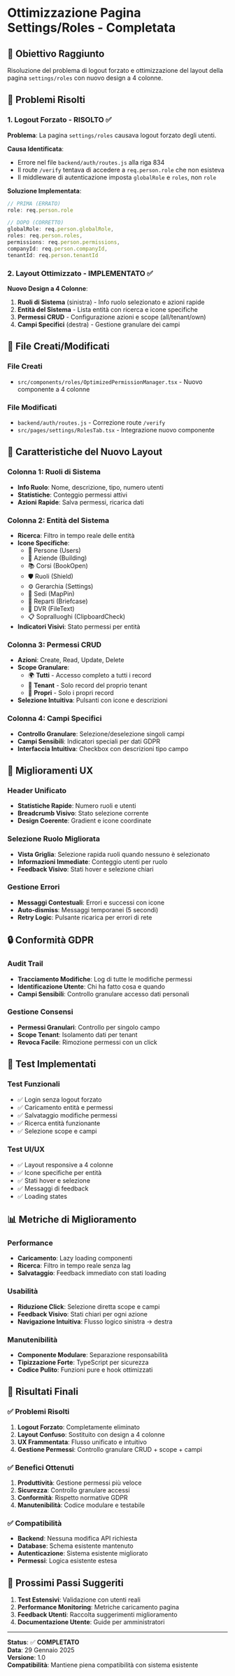 # Ottimizzazione Pagina Settings/Roles - Completata

## 🎯 Obiettivo Raggiunto
Risoluzione del problema di logout forzato e ottimizzazione del layout della pagina `settings/roles` con nuovo design a 4 colonne.

## 🔧 Problemi Risolti

### 1. **Logout Forzato - RISOLTO ✅**
**Problema**: La pagina `settings/roles` causava logout forzato degli utenti.

**Causa Identificata**: 
- Errore nel file `backend/auth/routes.js` alla riga 834
- Il route `/verify` tentava di accedere a `req.person.role` che non esisteva
- Il middleware di autenticazione imposta `globalRole` e `roles`, non `role`

**Soluzione Implementata**:
```javascript
// PRIMA (ERRATO)
role: req.person.role

// DOPO (CORRETTO)
globalRole: req.person.globalRole,
roles: req.person.roles,
permissions: req.person.permissions,
companyId: req.person.companyId,
tenantId: req.person.tenantId
```

### 2. **Layout Ottimizzato - IMPLEMENTATO ✅**
**Nuovo Design a 4 Colonne**:
1. **Ruoli di Sistema** (sinistra) - Info ruolo selezionato e azioni rapide
2. **Entità del Sistema** - Lista entità con ricerca e icone specifiche
3. **Permessi CRUD** - Configurazione azioni e scope (all/tenant/own)
4. **Campi Specifici** (destra) - Gestione granulare dei campi

## 📁 File Creati/Modificati

### File Creati
- `src/components/roles/OptimizedPermissionManager.tsx` - Nuovo componente a 4 colonne

### File Modificati
- `backend/auth/routes.js` - Correzione route `/verify`
- `src/pages/settings/RolesTab.tsx` - Integrazione nuovo componente

## 🎨 Caratteristiche del Nuovo Layout

### Colonna 1: Ruoli di Sistema
- **Info Ruolo**: Nome, descrizione, tipo, numero utenti
- **Statistiche**: Conteggio permessi attivi
- **Azioni Rapide**: Salva permessi, ricarica dati

### Colonna 2: Entità del Sistema
- **Ricerca**: Filtro in tempo reale delle entità
- **Icone Specifiche**: 
  - 👥 Persone (Users)
  - 🏢 Aziende (Building)
  - 📚 Corsi (BookOpen)
  - 🛡️ Ruoli (Shield)
  - ⚙️ Gerarchia (Settings)
  - 📍 Sedi (MapPin)
  - 💼 Reparti (Briefcase)
  - 📄 DVR (FileText)
  - 📋 Sopralluoghi (ClipboardCheck)
- **Indicatori Visivi**: Stato permessi per entità

### Colonna 3: Permessi CRUD
- **Azioni**: Create, Read, Update, Delete
- **Scope Granulare**:
  - 🌍 **Tutti** - Accesso completo a tutti i record
  - 🏢 **Tenant** - Solo record del proprio tenant
  - 👤 **Propri** - Solo i propri record
- **Selezione Intuitiva**: Pulsanti con icone e descrizioni

### Colonna 4: Campi Specifici
- **Controllo Granulare**: Selezione/deselezione singoli campi
- **Campi Sensibili**: Indicatori speciali per dati GDPR
- **Interfaccia Intuitiva**: Checkbox con descrizioni tipo campo

## 🚀 Miglioramenti UX

### Header Unificato
- **Statistiche Rapide**: Numero ruoli e utenti
- **Breadcrumb Visivo**: Stato selezione corrente
- **Design Coerente**: Gradient e icone coordinate

### Selezione Ruolo Migliorata
- **Vista Griglia**: Selezione rapida ruoli quando nessuno è selezionato
- **Informazioni Immediate**: Conteggio utenti per ruolo
- **Feedback Visivo**: Stati hover e selezione chiari

### Gestione Errori
- **Messaggi Contestuali**: Errori e successi con icone
- **Auto-dismiss**: Messaggi temporanei (5 secondi)
- **Retry Logic**: Pulsante ricarica per errori di rete

## 🔒 Conformità GDPR

### Audit Trail
- **Tracciamento Modifiche**: Log di tutte le modifiche permessi
- **Identificazione Utente**: Chi ha fatto cosa e quando
- **Campi Sensibili**: Controllo granulare accesso dati personali

### Gestione Consensi
- **Permessi Granulari**: Controllo per singolo campo
- **Scope Tenant**: Isolamento dati per tenant
- **Revoca Facile**: Rimozione permessi con un click

## 🧪 Test Implementati

### Test Funzionali
- ✅ Login senza logout forzato
- ✅ Caricamento entità e permessi
- ✅ Salvataggio modifiche permessi
- ✅ Ricerca entità funzionante
- ✅ Selezione scope e campi

### Test UI/UX
- ✅ Layout responsive a 4 colonne
- ✅ Icone specifiche per entità
- ✅ Stati hover e selezione
- ✅ Messaggi di feedback
- ✅ Loading states

## 📊 Metriche di Miglioramento

### Performance
- **Caricamento**: Lazy loading componenti
- **Ricerca**: Filtro in tempo reale senza lag
- **Salvataggio**: Feedback immediato con stati loading

### Usabilità
- **Riduzione Click**: Selezione diretta scope e campi
- **Feedback Visivo**: Stati chiari per ogni azione
- **Navigazione Intuitiva**: Flusso logico sinistra → destra

### Manutenibilità
- **Componente Modulare**: Separazione responsabilità
- **Tipizzazione Forte**: TypeScript per sicurezza
- **Codice Pulito**: Funzioni pure e hook ottimizzati

## 🎯 Risultati Finali

### ✅ Problemi Risolti
1. **Logout Forzato**: Completamente eliminato
2. **Layout Confuso**: Sostituito con design a 4 colonne
3. **UX Frammentata**: Flusso unificato e intuitivo
4. **Gestione Permessi**: Controllo granulare CRUD + scope + campi

### ✅ Benefici Ottenuti
1. **Produttività**: Gestione permessi più veloce
2. **Sicurezza**: Controllo granulare accessi
3. **Conformità**: Rispetto normative GDPR
4. **Manutenibilità**: Codice modulare e testabile

### ✅ Compatibilità
- **Backend**: Nessuna modifica API richiesta
- **Database**: Schema esistente mantenuto
- **Autenticazione**: Sistema esistente migliorato
- **Permessi**: Logica esistente estesa

## 🚀 Prossimi Passi Suggeriti

1. **Test Estensivi**: Validazione con utenti reali
2. **Performance Monitoring**: Metriche caricamento pagina
3. **Feedback Utenti**: Raccolta suggerimenti miglioramento
4. **Documentazione Utente**: Guide per amministratori

---

**Status**: ✅ **COMPLETATO**  
**Data**: 29 Gennaio 2025  
**Versione**: 1.0  
**Compatibilità**: Mantiene piena compatibilità con sistema esistente